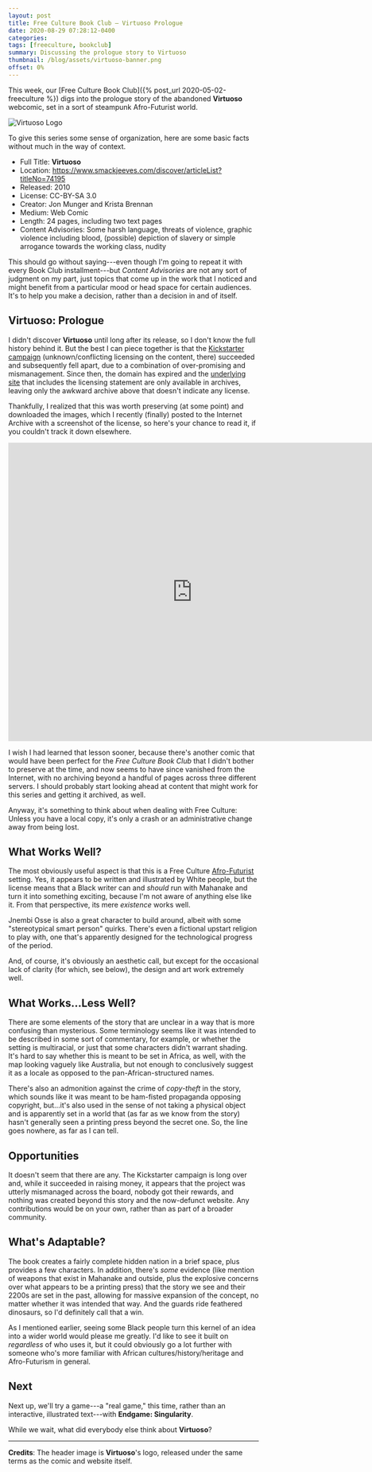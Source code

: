 ```yaml
---
layout: post
title: Free Culture Book Club — Virtuoso Prologue
date: 2020-08-29 07:28:12-0400
categories:
tags: [freeculture, bookclub]
summary: Discussing the prologue story to Virtuoso
thumbnail: /blog/assets/virtuoso-banner.png
offset: 0%
---
```


This week, our [Free Culture Book Club]({% post_url 2020-05-02-freeculture %}) digs into the prologue story of the abandoned **Virtuoso** webcomic, set in a sort of steampunk Afro-Futurist world.

![Virtuoso Logo](/blog/assets/virtuoso-banner.png "Virtuoso Logo")

To give this series some sense of organization, here are some basic facts without much in the way of context.

 * Full Title:  **Virtuoso**
 * Location:  <https://www.smackjeeves.com/discover/articleList?titleNo=74195>
 * Released:  2010
 * License:  CC-BY-SA 3.0
 * Creator:  Jon Munger and Krista Brennan
 * Medium:  Web Comic
 * Length:  24 pages, including two text pages
 * Content Advisories:  Some harsh language, threats of violence, graphic violence including blood, (possible) depiction of slavery or simple arrogance towards the working class, nudity

This should go without saying---even though I'm going to repeat it with every Book Club installment---but *Content Advisories* are not any sort of judgment on my part, just topics that come up in the work that I noticed and might benefit from a particular mood or head space for certain audiences.  It's to help you make a decision, rather than a decision in and of itself.

## Virtuoso:  Prologue

I didn't discover **Virtuoso** until long after its release, so I don't know the full history behind it.  But the best I can piece together is that the [Kickstarter campaign](https://www.kickstarter.com/projects/876624806/virtuoso-book-one) (unknown/conflicting licensing on the content, there) succeeded and subsequently fell apart, due to a combination of over-promising and mismanagement.  Since then, the domain has expired and the [underlying site](https://web.archive.org/web/20111127144126/http://virtuosocomic.smackjeeves.com/) that includes the licensing statement are only available in archives, leaving only the awkward archive above that doesn't indicate any license.

Thankfully, I realized that this was worth preserving (at some point) and downloaded the images, which I recently (finally) posted to the Internet Archive with a screenshot of the license, so here's your chance to read it, if you couldn't track it down elsewhere.

<iframe
  src="https://archive.org/embed/virtuoso-00-prologue"
  width="740"
  height="600"
  frameborder="0"
  webkitallowfullscreen="true"
  mozallowfullscreen="true"
  allowfullscreen
>
</iframe>

I wish I had learned that lesson sooner, because there's another comic that would have been perfect for the *Free Culture Book Club* that I didn't bother to preserve at the time, and now seems to have since vanished from the Internet, with no archiving beyond a handful of pages across three different servers.  I should probably start looking ahead at content that might work for this series and getting it archived, as well.

Anyway, it's something to think about when dealing with Free Culture:  Unless you have a local copy, it's only a crash or an administrative change away from being lost.

## What Works Well?

The most obviously useful aspect is that this is a Free Culture [Afro-Futurist](https://en.wikipedia.org/wiki/Afrofuturism) setting.  Yes, it appears to be written and illustrated by White people, but the license means that a Black writer can and *should* run with Mahanake and turn it into something exciting, because I'm not aware of anything else like it.  From that perspective, its mere *existence* works well.

Jnembi Osse is also a great character to build around, albeit with some "stereotypical smart person" quirks.  There's even a fictional upstart religion to play with, one that's apparently designed for the technological progress of the period.

And, of course, it's obviously an aesthetic call, but except for the occasional lack of clarity (for which, see below), the design and art work extremely well.

## What Works...Less Well?

There are some elements of the story that are unclear in a way that is more confusing than mysterious.  Some terminology seems like it was intended to be described in some sort of commentary, for example, or whether the setting is multiracial, or just that some characters didn't warrant shading.  It's hard to say whether this is meant to be set in Africa, as well, with the map looking vaguely like Australia, but not enough to conclusively suggest it as a locale as opposed to the pan-African-structured names.

There's also an admonition against the crime of *copy-theft* in the story, which sounds like it was meant to be ham-fisted propaganda opposing copyright, but...it's also used in the sense of not taking a physical object and is apparently set in a world that (as far as we know from the story) hasn't generally seen a printing press beyond the secret one.  So, the line goes nowhere, as far as I can tell.

## Opportunities

It doesn't seem that there are any.  The Kickstarter campaign is long over and, while it succeeded in raising money, it appears that the project was utterly mismanaged across the board, nobody got their rewards, and nothing was created beyond this story and the now-defunct website.  Any contributions would be on your own, rather than as part of a broader community.

## What's Adaptable?

The book creates a fairly complete hidden nation in a brief space, plus provides a few characters.  In addition, there's *some* evidence (like mention of weapons that exist in Mahanake and outside, plus the explosive concerns over what appears to be a printing press) that the story we see and their 2200s are set in the past, allowing for massive expansion of the concept, no matter whether it was intended that way.  And the guards ride feathered dinosaurs, so I'd definitely call that a win.

As I mentioned earlier, seeing some Black people turn this kernel of an idea into a wider world would please me greatly.  I'd like to see it built on *regardless* of who uses it, but it could obviously go a lot further with someone who's more familiar with African cultures/history/heritage and Afro-Futurism in general.

## Next

Next up, we'll try a game---a "real game," this time, rather than an interactive, illustrated text---with **Endgame: Singularity**.

While we wait, what did everybody else think about **Virtuoso**?

* * *

**Credits**:  The header image is **Virtuoso**'s logo, released under the same terms as the comic and website itself.
